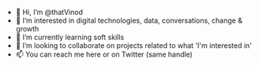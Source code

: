 - 👋 Hi, I’m @thatVinod
- 👀 I’m interested in digital technologies, data, conversations, change & growth
- 📖 I’m currently learning soft skills
- 💞️ I’m looking to collaborate on projects related to what 'I'm interested in'
- 📫 You can reach me here or on Twitter (same handle)
